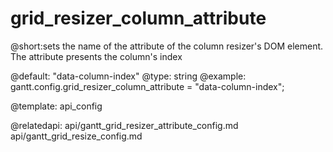 grid_resizer_column_attribute
=============
@short:sets the name of the attribute  of the column resizer's  DOM element. The attribute presents the column's index
	
@default: "data-column-index"
@type: string
@example:
gantt.config.grid_resizer_column_attribute = "data-column-index";

@template:	api_config

@relatedapi:
	api/gantt_grid_resizer_attribute_config.md
	api/gantt_grid_resize_config.md

